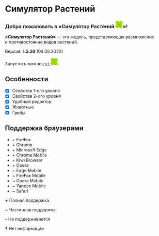 # Симулятор Растений
### **Добро пожаловать в «Симулятор Растений ![](assets/icon.svg)»!**
**«Симулятор Растений»** — это модель, представляющая размножение и противостояние видов растений.

Версия: **1.3.20** (04.08.2023)

Запустить можно [тут ![](assets/icon.svg "icon.svg")](https://megospc.github.io/plant_simulator "GitHub Pages").

## Особенности
- [x] Свойства 1-ого уровня
- [x] Свойствв 2-ого уровня
- [x] Удобный редактор
- [x] Животные
- [x] Грибы
 
## Поддержка браузерами
- \+ FireFox
- \+ Chrome
- \+ Microsoft Edge
- \+ Chrome Mobile
- \+ Kiwi Browser
- \+ Opera
- ~ Edge Mobile
- ~ FireFox Mobile
- ~ Opera Mobile
- ~ Yandex Mobile
- ~ Safari

**+** Полная поддержка

**~** Частичная поддержка

**-** Не поддерживается

**?** Нет информации
